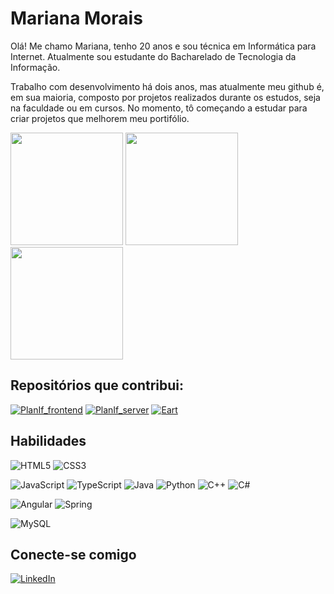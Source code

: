 # Mariana Morais
Olá! Me chamo Mariana, tenho 20 anos e sou técnica em Informática para Internet. Atualmente sou estudante do Bacharelado de Tecnologia da Informação. 

Trabalho com desenvolvimento há dois anos, mas atualmente meu github é, em sua maioria, composto por projetos realizados durante os estudos, seja na faculdade ou em cursos. No momento, tô começando a estudar para criar projetos que melhorem meu portifólio.

<img height="180em" src="https://github-readme-stats.vercel.app/api?username=mariana-raquel&title_color=B0E0E6&text_color=FFF&icon_color=B0E0E6&border_color=B0E0E6&bg_color=000&hide_border=false&border_radius=25&show_icons=true&include_all_commits=true"/>
<img height="180em" src="https://github-readme-stats-git-masterrstaa-rickstaa.vercel.app/api/top-langs/?username=mariana-raquel&bg_color=000&border_color=B0E0E6&title_color=B0E0E6&text_color=FFF&&&layout=donut&border_radius=25"/>
<img height="180em" src="https://streak-stats.demolab.com/?user=mariana-raquel&theme=bear&background=000&border=B0E0E6&dates=FFF&border_radius=25&ring=B0E0E6&fire=B0E0E6&sideNums=B0E0E6&currStreakNum=B0E0E6&currStreakLabel=B0E0E6&sideLabels=B0E0E6"/>

## Repositórios que contribui:

[![PlanIf_frontend](https://github-readme-stats.vercel.app/api/pin/?username=PlanIf-Project&repo=PlanIf_frontend&bg_color=000&border_color=B0E0E6&show_icons=true&icon_color=B0E0E6&title_color=B0E0E6&text_color=FFF&border_radius=25)](https://github.com/PlanIf-Project/PlanIf_frontend)
[![PlanIf_server](https://github-readme-stats.vercel.app/api/pin/?username=PlanIf-Project&repo=PlanIf_server&bg_color=000&border_color=B0E0E6&show_icons=true&icon_color=B0E0E6&title_color=B0E0E6&text_color=FFF&border_radius=25)](https://github.com/PlanIf-Project/PlanIf_server)
[![Eart](https://github-readme-stats.vercel.app/api/pin/?username=PI-InfoWeb-CNAT&repo=eart&bg_color=000&border_color=B0E0E6&show_icons=true&icon_color=B0E0E6&title_color=B0E0E6&text_color=FFF&border_radius=25)](https://github.com/PI-InfoWeb-CNAT/eart)


## Habilidades

![HTML5](https://img.shields.io/badge/HTML5-E34F26?style=for-the-badge&logo=html5&logoColor=white)
![CSS3](https://img.shields.io/badge/CSS3-1572B6?style=for-the-badge&logo=css3&logoColor=white)

![JavaScript](https://img.shields.io/badge/JavaScript-F7DF1E?style=for-the-badge&logo=javascript&logoColor=black)
![TypeScript](https://img.shields.io/badge/TypeScript-007ACC?style=for-the-badge&logo=typescript&logoColor=white)
![Java](https://img.shields.io/badge/java-%23ED8B00.svg?style=for-the-badge&logo=openjdk&logoColor=white)
![Python](https://img.shields.io/badge/python-3670A0?style=for-the-badge&logo=python&logoColor=ffdd54)
![C++](https://img.shields.io/badge/C%2B%2B-00599C?style=for-the-badge&logo=c%2B%2B&logoColor=white)
![C#](https://img.shields.io/badge/C%23-239120?style=for-the-badge&logo=c-sharp&logoColor=white)

![Angular](https://img.shields.io/badge/Angular-DD0031?style=for-the-badge&logo=angular&logoColor=white)
![Spring](https://img.shields.io/badge/spring-%236DB33F.svg?style=for-the-badge&logo=spring&logoColor=white)

![MySQL](https://img.shields.io/badge/MySQL-00000F?style=for-the-badge&logo=mysql&logoColor=white)

## Conecte-se comigo
<a href="https://www.linkedin.com/in/mariana-morais-0958a321b/" target="_blank"> ![LinkedIn](https://img.shields.io/badge/LinkedIn-0077B5?style=for-the-badge&logo=linkedin&logoColor=white) </a>


